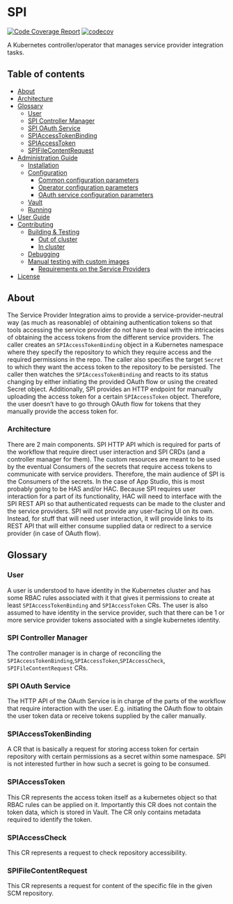 # SPI
[![Code Coverage Report](https://github.com/redhat-appstudio/service-provider-integration-operator/actions/workflows/codecov.yaml/badge.svg)](https://github.com/redhat-appstudio/service-provider-integration-operator/actions/workflows/codecov.yaml)
[![codecov](https://codecov.io/gh/redhat-appstudio/service-provider-integration-operator/branch/main/graph/badge.svg?token=EH16HO2RHP)](https://codecov.io/gh/redhat-appstudio/service-provider-integration-operator)

A Kubernetes controller/operator that manages service provider integration tasks.

## Table of contents

- [About](#About)
- [Architecture](#architecture)
- [Glossary](#glossary)
    * [User](#user)
    * [SPI Controller Manager](#spi-controller-manager)
    * [SPI OAuth Service](#spi-oauth-service)
    * [SPIAccessTokenBinding](#spiaccesstokenbinding)
    * [SPIAccessToken](#spiaccesstoken)
    * [SPIFileContentRequest](#spifilecontentrequest)
- [Administration Guide](docs/ADMIN.md) 
  - [Installation](docs/ADMIN.md#installation)
  - [Configuration](docs/ADMIN.md#configuration)
      + [Common configuration parameters](docs/ADMIN.md#common-configuration-parameters)
      * [Operator configuration parameters](docs/ADMIN.md#operator-configuration-parameters)
      * [OAuth service configuration parameters](docs/ADMIN.md#oauth-service-configuration-parameters)
  - [Vault](docs/ADMIN.md#vault)
  - [Running](docs/ADMIN.md#running)
- [User Guide](docs/USER.md)
- [Contributing](docs/DEVELOP.md)
  - [Building & Testing](docs/DEVELOP.md#building---testing)
      * [Out of cluster](docs/DEVELOP.md#out-of-cluster)
      * [In cluster](docs/DEVELOP.md#in-cluster)
  - [Debugging](docs/DEVELOP.md#debugging)
  - [Manual testing with custom images](docs/DEVELOP.md#manual-testing-with-custom-images)
      * [Requirements on the Service Providers](docs/DEVELOP.md#requirements-on-the-service-providers)
- [License](LICENSE)

## About
The Service Provider Integration aims to provide a service-provider-neutral way (as much as reasonable) of obtaining authentication tokens so that tools accessing the service provider do not have to deal with the intricacies of obtaining the access tokens from the different service providers.
The caller creates an `SPIAccessTokenBinding` object in a Kubernetes namespace where they specify the repository to which they require access and the required permissions
in the repo. The caller also specifies the target `Secret` to which they want the access token to the repository to be persisted.
The caller then watches the `SPIAccessTokenBinding` and reacts to its status changing by either initiating the provided OAuth flow or using the created Secret object.
Additionally, SPI provides an HTTP endpoint for manually uploading the access token for a certain `SPIAccessToken` object. Therefore,
the user doesn’t have to go through OAuth flow for tokens that they manually provide the access token for.

### Architecture
There are 2 main components. SPI HTTP API which is required for parts of the workflow that require direct user interaction and SPI CRDs (and a controller manager for them).
The custom resources are meant to be used by the eventual Consumers of the secrets that require access tokens to communicate with service providers.
Therefore, the main audience of SPI is the Consumers of the secrets. In the case of App Studio, this is most probably going to be HAS and/or HAC.
Because SPI requires user interaction for a part of its functionality, HAC will need to interface with the SPI REST API so that authenticated requests can be made to
the cluster and the service providers.
SPI will not provide any user-facing UI on its own.
Instead, for stuff that will need user interaction, it will provide links to its REST API that will either consume supplied data or redirect to a service provider (in case of OAuth flow).

## Glossary

### User
A user is understood to have identity in the Kubernetes cluster and has some RBAC rules associated with it that gives it permissions to create at least `SPIAccessTokenBinding` and `SPIAccessToken` CRs.
The user is also assumed to have identity in the service provider, such that there can be 1 or more service provider tokens associated with a single kubernetes identity.

### SPI Controller Manager
The controller manager is in charge of reconciling the `SPIAccessTokenBinding`,`SPIAccessToken`,`SPIAccessCheck`, `SPIFileContentRequest` CRs.

### SPI OAuth Service
The HTTP API of the OAuth Service is in charge of the parts of the workflow that require interaction with the user.
E.g. initiating the OAuth flow to obtain the user token data or receive tokens supplied by the caller manually.

### SPIAccessTokenBinding
A CR that is basically a request for storing access token for certain repository with certain permissions as a secret within some namespace.
SPI is not interested further in how such a secret is going to be consumed.

### SPIAccessToken
This CR represents the access token itself as a kubernetes object so that RBAC rules can be applied on it.
Importantly this CR does not contain the token data, which is stored in Vault. The CR only contains metadata required to identify the token.

### SPIAccessCheck
This CR represents a request to check repository accessibility.

### SPIFileContentRequest
This CR represents a request for content of the specific file in the given SCM repository.